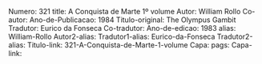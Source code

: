 Numero: 321
title: A Conquista de Marte 1º volume
Autor: William Rollo
Co-autor: 
Ano-de-Publicacao: 1984
Titulo-original: The Olympus Gambit
Tradutor: Eurico da Fonseca
Co-tradutor: 
Ano-de-edicao: 1983
alias: William-Rollo
Autor2-alias: 
Tradutor1-alias: Eurico-da-Fonseca
Tradutor2-alias: 
Titulo-link: 321-A-Conquista-de-Marte-1-volume
Capa: 
pags: 
Capa-link: 